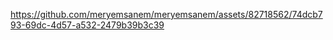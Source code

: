 


https://github.com/meryemsanem/meryemsanem/assets/82718562/74dcb793-69dc-4d57-a532-2479b39b3c39

